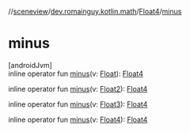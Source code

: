 //[sceneview](../../../index.md)/[dev.romainguy.kotlin.math](../index.md)/[Float4](index.md)/[minus](minus.md)

# minus

[androidJvm]\
inline operator fun [minus](minus.md)(v: [Float](https://kotlinlang.org/api/latest/jvm/stdlib/kotlin/-float/index.html)): [Float4](index.md)

inline operator fun [minus](minus.md)(v: [Float2](../-float2/index.md)): [Float4](index.md)

inline operator fun [minus](minus.md)(v: [Float3](../-float3/index.md)): [Float4](index.md)

inline operator fun [minus](minus.md)(v: [Float4](index.md)): [Float4](index.md)
